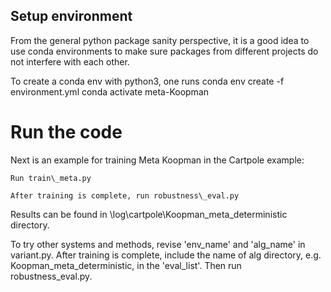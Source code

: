 ## Setup environment

From the general python package sanity perspective, it is a good idea to use conda environments to make sure packages from different projects do not interfere with each other.



To create a conda env with python3, one runs
conda env create -f environment.yml
conda activate meta-Koopman



# Run the code

Next is an example for training Meta Koopman in the Cartpole example:
```
Run train\_meta.py

After training is complete, run robustness\_eval.py
```

Results can be found in \\log\\cartpole\\Koopman_meta_deterministic directory.



To try other systems and methods, revise 'env_name' and 'alg_name' in variant.py.
After training is complete, include the name of alg directory, e.g. Koopman_meta_deterministic, in the 'eval_list'. Then run robustness\_eval.py.


